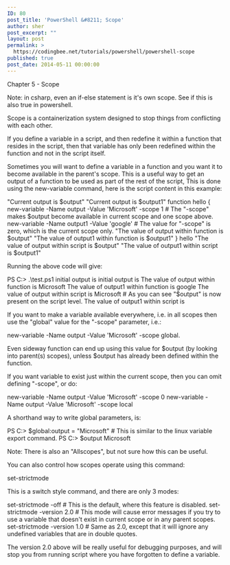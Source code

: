 ```yaml
---
ID: 80
post_title: 'PowerShell &#8211; Scope'
author: sher
post_excerpt: ""
layout: post
permalink: >
  https://codingbee.net/tutorials/powershell/powershell-scope
published: true
post_date: 2014-05-11 00:00:00
---
```

Chapter 5 - Scope

Note: in csharp, even an if-else statement is it's own scope. See if this is also true in powershell. 

Scope is a containerization system designed to stop things from conflicting with each other. 
  
If you define a variable in a script, and then redefine it within a function that resides in the script, then that variable has only been redefined within the function and not in the script itself. 

Sometimes you will want to define a variable in a function and you want it to become available in the parent's scope. This is a useful way to get 
an output of a function to be used as part of the rest of the script, This is done using the new-variable command, here is the script content in this example:


"Current output is $output"
"Current output is $output1"
function hello {
    new-variable -Name output -Value 'Microsoft' -scope 1	# The "-scope" makes $output become available in current scope and one scope above.  
    new-variable -Name output1 -Value 'google'			# The value for "-scope" is zero, which is the current scope only.
    "The value of output within function is $output"
    "The value of output1 within function is $output1"
}
hello
"The value of output within script is $output"
"The value of output1 within script is $output1"


Running the above code will give:


PS C:\> .\test.ps1
initial output is 
initial output is 
The value of output within function is Microsoft
The value of output1 within function is google
The value of output within script is Microsoft		# As you can see "$output" is now present on the script level. 
The value of output1 within script is 

If you want to make a variable available everywhere, i.e. in all scopes then use the "global" value for the "-scope" parameter, i.e.:

new-variable -Name output -Value 'Microsoft' -scope global. 

Even sideway function can end up using this value for $output (by looking into parent(s) scopes), unless $output has already been defined within the function. 

If you want variable to exist just within the current scope, then you can omit defining "-scope", or do:

new-variable -Name output -Value 'Microsoft' -scope 0
new-variable -Name output -Value 'Microsoft' -scope local

A shorthand way to write global parameters, is:

PS C:\> $global:output = "Microsoft"		# This is similar to the linux variable export command.
PS C:\> $output
Microsoft

Note: There is also an "Allscopes", but not sure how this can be useful. 


You can also control how scopes operate using this command:

set-strictmode

This is a switch style command, and there are only 3 modes:

set-strictmode -off				# This is the default, where this feature is disabled. 
set-strictmode -version 2.0	# This mode will cause error messages if you try to use a variable that doesn't exist in current scope or in any 
							  parent scopes. 
set-strictmode -version 1.0	# Same as 2.0, except that it will ignore any undefined variables that are in double quotes. 

The version 2.0 above will be really useful for debugging purposes, and will stop you from running script where you have forgotten to define a 
variable.
